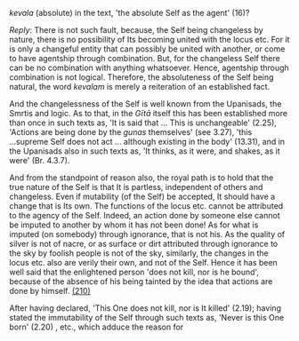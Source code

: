 *kevala* (absolute) in the text, 'the absolute Self as the agent' (16)?

*Reply*: There is not such fault, because, the Self being changeless by nature, there is no possibility of Its becoming united with the locus etc. For it is only a changeful entity that can possibly be united with another, or come to have agentship through combination. But, for the changeless Self there can be no combination with anything whatsoever. Hence, agentship through combination is not logical. Therefore, the absoluteness of the Self being natural, the word *kevalam* is merely a reiteration of an established fact.

And the changelessness of the Self is well known from the Upanisads, the Smrtis and logic. As to that, in the *Gītā* itself this has been established more than once in such texts as, 'It is said that ... This is unchangeable' (2.25), 'Actions are being done by the *gunas* themselves' (see 3.27), 'this ...supreme Self does not act ... although existing in the body' (13.31), and in the Upanisads also in such texts as, 'It thinks, as it were, and shakes, as it were' (Br. 4.3.7).

And from the standpoint of reason also, the royal path is to hold that the true nature of the Self is that It is partless, independent of others and changeless. Even if mutability (of the Self) be accepted, It should have a change that is Its own. The functions of the locus etc. cannot be attributed to the agency of the Self. Indeed, an action done by someone else cannot be imputed to another by whom it has not been done! As for what is imputed (on somebody) through ignorance, that is not his. As the quality of silver is not of nacre, or as surface or dirt attributed through ignorance to the sky by foolish people is not of the sky, similarly, the changes in the locus etc. also are verily their own, and not of the Self. Hence it has been well said that the enlightened person 'does not kill, nor is he bound', because of the absence of his being tainted by the idea that actions are done by himself. [\(210\)](#page--1-0)

After having declared, 'This One does not kill, nor is It killed' (2.19); having stated the immutability of the Self through such texts as, 'Never is this One born' (2.20) , etc., which adduce the reason for